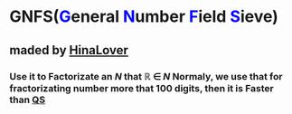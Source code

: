 # GNFS(<span style="color : blue">**G**</span>eneral <span style="color : blue">**N**</span>umber <span style="color : blue">**F**</span>ield <span style="color : blue">**S**</span>ieve)
## maded by <span style="color:pink">**[HinaLover](https://github.com/ILYJNY)**</span>
###
###
###
###
### Use it to Factorizate an $N$ that $\mathbb R$ $\in$ $N$ Normaly, we use that for fractorizating number more that 100 digits, then it is Faster than <span style = "color:blue"><U>**[QS](https://github.com/ILYJNY/Fractorizations/tree/master/QS)**</U></span>
